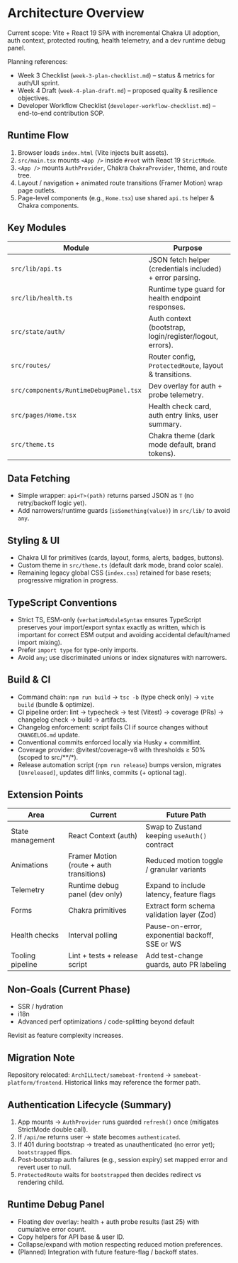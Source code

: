 # Architecture Overview

Current scope: Vite + React 19 SPA with incremental Chakra UI adoption, auth context, protected routing, health telemetry, and a dev runtime debug panel.

Planning references:

-   Week 3 Checklist (`week-3-plan-checklist.md`) – status & metrics for auth/UI sprint.
-   Week 4 Draft (`week-4-plan-draft.md`) – proposed quality & resilience objectives.
-   Developer Workflow Checklist (`developer-workflow-checklist.md`) – end-to-end contribution SOP.

## Runtime Flow

1. Browser loads `index.html` (Vite injects built assets).
2. `src/main.tsx` mounts `<App />` inside `#root` with React 19 `StrictMode`.
3. `<App />` mounts `AuthProvider`, Chakra `ChakraProvider`, theme, and route tree.
4. Layout / navigation + animated route transitions (Framer Motion) wrap page outlets.
5. Page-level components (e.g., `Home.tsx`) use shared `api.ts` helper & Chakra components.

## Key Modules

| Module                                 | Purpose                                                   |
| -------------------------------------- | --------------------------------------------------------- |
| `src/lib/api.ts`                       | JSON fetch helper (credentials included) + error parsing. |
| `src/lib/health.ts`                    | Runtime type guard for health endpoint responses.         |
| `src/state/auth/`                      | Auth context (bootstrap, login/register/logout, errors).  |
| `src/routes/`                          | Router config, `ProtectedRoute`, layout & transitions.    |
| `src/components/RuntimeDebugPanel.tsx` | Dev overlay for auth + probe telemetry.                   |
| `src/pages/Home.tsx`                   | Health check card, auth entry links, user summary.        |
| `src/theme.ts`                         | Chakra theme (dark mode default, brand tokens).           |

## Data Fetching

-   Simple wrapper: `api<T>(path)` returns parsed JSON as `T` (no retry/backoff logic yet).
-   Add narrowers/runtime guards (`isSomething(value)`) in `src/lib/` to avoid `any`.

## Styling & UI

-   Chakra UI for primitives (cards, layout, forms, alerts, badges, buttons).
-   Custom theme in `src/theme.ts` (default dark mode, brand color scale).
-   Remaining legacy global CSS (`index.css`) retained for base resets; progressive migration in progress.

## TypeScript Conventions

-   Strict TS, ESM-only (`verbatimModuleSyntax` ensures TypeScript preserves your import/export syntax exactly as written, which is important for correct ESM output and avoiding accidental default/named import mixing).
-   Prefer `import type` for type-only imports.
-   Avoid `any`; use discriminated unions or index signatures with narrowers.

## Build & CI

-   Command chain: `npm run build` → `tsc -b` (type check only) → `vite build` (bundle & optimize).
-   CI pipeline order: lint → typecheck → test (Vitest) → coverage (PRs) → changelog check → build → artifacts.
-   Changelog enforcement: script fails CI if source changes without `CHANGELOG.md` update.
-   Conventional commits enforced locally via Husky + commitlint.
-   Coverage provider: @vitest/coverage-v8 with thresholds ≥ 50% (scoped to src/**/*).
-   Release automation script (`npm run release`) bumps version, migrates `[Unreleased]`, updates diff links, commits (+ optional tag).

## Extension Points

| Area             | Current                                  | Future Path                                    |
| ---------------- | ---------------------------------------- | ---------------------------------------------- |
| State management | React Context (auth)                     | Swap to Zustand keeping `useAuth()` contract   |
| Animations       | Framer Motion (route + auth transitions) | Reduced motion toggle / granular variants      |
| Telemetry        | Runtime debug panel (dev only)           | Expand to include latency, feature flags       |
| Forms            | Chakra primitives                        | Extract form schema validation layer (Zod)     |
| Health checks    | Interval polling                         | Pause-on-error, exponential backoff, SSE or WS |
| Tooling pipeline | Lint + tests + release script            | Add test-change guards, auto PR labeling       |

## Non-Goals (Current Phase)

-   SSR / hydration
-   i18n
-   Advanced perf optimizations / code-splitting beyond default

Revisit as feature complexity increases.

## Migration Note

Repository relocated: `ArchILLtect/sameboat-frontend` → `sameboat-platform/frontend`. Historical links may reference the former path.

## Authentication Lifecycle (Summary)

1. App mounts → `AuthProvider` runs guarded `refresh()` once (mitigates StrictMode double call).
2. If `/api/me` returns user → state becomes `authenticated`.
3. If 401 during bootstrap → treated as unauthenticated (no error yet); `bootstrapped` flips.
4. Post-bootstrap auth failures (e.g., session expiry) set mapped error and revert user to null.
5. `ProtectedRoute` waits for `bootstrapped` then decides redirect vs rendering child.

## Runtime Debug Panel

-   Floating dev overlay: health + auth probe results (last 25) with cumulative error count.
-   Copy helpers for API base & user ID.
-   Collapse/expand with motion respecting reduced motion preferences.
-   (Planned) Integration with future feature-flag / backoff states.
